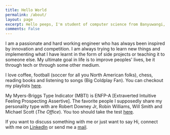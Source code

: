 ```yaml
---
title: Hello World
permalink: /about/
layout: page
excerpt: Hello peeps, I'm student of computer science from Banyuwangi, living in Jogjakarta. This blog for documentation about my programming journey, running on jekyll, hosting on netlify and using my own simple theme.
comments: False
---
```


I am a passionate and hard working engineer who has always been inspired by innovation and competition. I am always trying to learn new things and implementing what I have learnt in the form of side projects or teaching it to someone else. My ultimate goal in life is to improve peoples' lives, be it through tech or through some other medium.

I love coffee, football (soccer for all you North American folks), chess, reading books and listening to songs (Big Coldplay Fan). You can checkout my playlists [here](https://open.spotify.com/user/i00as4onhh3gtwpwz8wfl764b). 

My Myers-Briggs Type Indicator (MBTI) is ENFP-A [Extraverted Intuitive Feeling Prospecting Assertive]. The favorite people I supposedly share my personality type with are Robert Downey Jr, Robin Williams, Will Smith and Michael Scott (<em>The Office</em>). You too should take the test [here](https://www.16personalities.com/free-personality-test). 

If you want to discuss something with me or just want to say Hi, connect with me on [LinkedIn](https://www.linkedin.com/in/japjeetrekhi) or send me a [mail](mailto:japjeetsingh.rekhi@stonybrook.edu).

